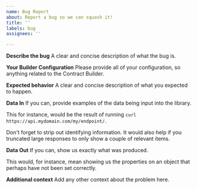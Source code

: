 ```yaml
---
name: Bug Report
about: Report a bug so we can squash it!
title: ''
labels: bug
assignees: ''

---
```


**Describe the bug**
A clear and concise description of what the bug is.

**Your Builder Configuration**
Please provide all of your configuration, so anything related to the Contract Builder.

**Expected behavior**
A clear and concise description of what you expected to happen.

**Data In**
If you can, provide examples of the data being input into the library.

This for instance, would be the result of running `curl https://api.mydomain.com/my/endpoint/`.

Don't forget to strip out identifying information. It would also help if you truncated large responses to only show a couple of relevant items. 

**Data Out**
If you can, show us exactly what was produced.

This would, for instance, mean showing us the properties on an object that perhaps have not been set correctly.

**Additional context**
Add any other context about the problem here.
